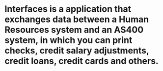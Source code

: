 # Interfaces is a application that exchanges data between a Human Resources system and an AS400 system, in which you can print checks, credit salary adjustments, credit loans, credit cards and others.
